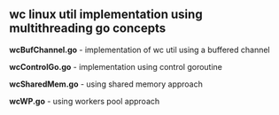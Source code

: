 ## wc linux util implementation using multithreading go concepts

**wcBufChannel.go** - implementation of wc util using a buffered channel

**wcControlGo.go** - implementation using control goroutine

**wcSharedMem.go** - using shared memory approach

**wcWP.go** - using workers pool approach
